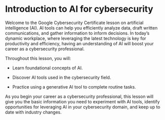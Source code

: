 # Introduction to AI for cybersecurity
Welcome to the Google Cybersecurity Certificate lesson on artificial intelligence (AI). AI tools can help you efficiently analyze data, draft written communications, and gather information to inform decisions. In today’s dynamic workplace, where leveraging the latest technology is key for productivity and efficiency, having an understanding of AI will boost your career as a cybersecurity professional. 

Throughout this lesson, you will: 

- Learn foundational concepts of AI.

- Discover AI tools used in the cybersecurity field.

- Practice using a generative AI tool to complete routine tasks.

As you begin your career as a cybersecurity professional, this lesson will give you the basic information you need to experiment with AI tools, identify opportunities for leveraging AI in your cybersecurity domain, and keep up to date with industry changes.